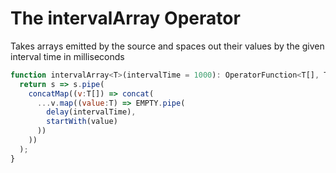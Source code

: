 # The intervalArray Operator

Takes arrays emitted by the source and spaces out their values by the given interval time in milliseconds

``` JavaScript
function intervalArray<T>(intervalTime = 1000): OperatorFunction<T[], T> {
  return s => s.pipe(
    concatMap((v:T[]) => concat(
      ...v.map((value:T) => EMPTY.pipe(
        delay(intervalTime),
        startWith(value)
      ))
    ))
  );
}
```
